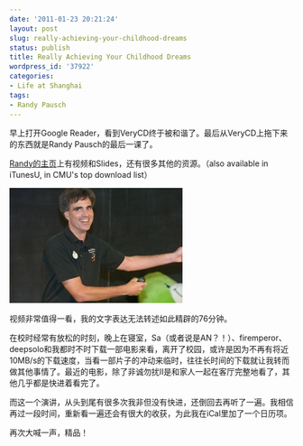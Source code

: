 ```yaml
---
date: '2011-01-23 20:21:24'
layout: post
slug: really-achieving-your-childhood-dreams
status: publish
title: Really Achieving Your Childhood Dreams
wordpress_id: '37922'
categories:
- Life at Shanghai
tags:
- Randy Pausch
---
```


早上打开Google Reader，看到VeryCD终于被和谐了。最后从VeryCD上拖下来的东西就是Randy Pausch的最后一课了。




[Randy的主页](http://www.cs.cmu.edu/~pausch/)上有视频和Slides，还有很多其他的资源。（also available in iTunesU,  in CMU's top download list）




![RandyPausch](/images/in_post/newimage.jpg)




视频非常值得一看，我的文字表达无法转述如此精辟的76分钟。




在校时经常有放松的时刻，晚上在寝室，Sa（或者说是AN？！）、firemperor、deepsolo和我都时不时下载一部电影来看，离开了校园，或许是因为不再有将近10MB/s的下载速度，当看一部片子的冲动来临时，往往长时间的下载就让我转而做其他事情了。最近的电影，除了非诚勿扰II是和家人一起在客厅完整地看了，其他几乎都是快进着看完了。




而这一个演讲，从头到尾有很多次我非但没有快进，还倒回去再听了一遍。我相信再过一段时间，重新看一遍还会有很大的收获，为此我在iCal里加了一个日历项。




再次大喊一声，精品！

